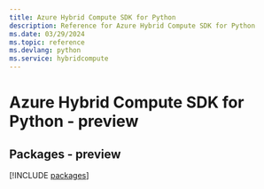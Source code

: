 ```yaml
---
title: Azure Hybrid Compute SDK for Python
description: Reference for Azure Hybrid Compute SDK for Python
ms.date: 03/29/2024
ms.topic: reference
ms.devlang: python
ms.service: hybridcompute
---
```

# Azure Hybrid Compute SDK for Python - preview
## Packages - preview
[!INCLUDE [packages](hybrid-compute-index.md)]